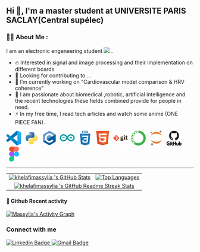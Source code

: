 ## Hi 👋, I'm a master student at UNIVERSITE PARIS SACLAY(Central supélec)
### :woman_technologist: About Me :
I am an electronic engeneering student <img src="https://media.giphy.com/media/WUlplcMpOCEmTGBtBW/giphy.gif" width="30"> .
- :fire: Interested in signal and image processing and their implementation on different boards
- :calendar: Looking for contributing to ...
- :telescope: I’m currently working on "Cardiovascular model comparison & HRV coherence"
- :seedling: I am passionate about biomedical ,robotic, artificial intelligence and the recent technologies these fields combined provide for people in need.
- :zap: In my free time, I  read tech articles and watch some anime (ONE PIECE FAN).


<div>
<img src="https://github.com/devicons/devicon/blob/master/icons/vscode/vscode-original.svg"  title="vscode" alt="p" width="40" height="40"/>&nbsp;
<img src="https://github.com/devicons/devicon/blob/master/icons/python/python-original.svg"  title="python" alt="p" width="40" height="40"/>&nbsp;
  <img src="https://github.com/devicons/devicon/blob/master/icons/c/c-original.svg"  title="c" alt="c" width="40" height="40"/>&nbsp;
  <img src="https://github.com/devicons/devicon/blob/master/icons/arduino/arduino-original.svg"  title="arduino" alt="arduino" width="40" height="40"/>&nbsp;
  <img src="https://github.com/devicons/devicon/blob/master/icons/css3/css3-plain-wordmark.svg"  title="CSS3" alt="CSS" width="40" height="40"/>&nbsp;
  <img src="https://github.com/devicons/devicon/blob/master/icons/html5/html5-original.svg" title="HTML5" alt="HTML" width="40" height="40"/>&nbsp;
  <img src="https://github.com/devicons/devicon/blob/master/icons/git/git-original-wordmark.svg" title="Git" alt="Git" width="40" height="40"/>&nbsp;
   <img src="https://github.com/devicons/devicon/blob/master/icons/anaconda/anaconda-original.svg" title="anaconda" alt="anaconda" width="40" height="40"/>&nbsp;
   <img src="https://github.com/devicons/devicon/blob/master/icons/jupyter/jupyter-original.svg" title="jupyter" alt="j" width="40" height="40"/>&nbsp;
     <img src="https://github.com/devicons/devicon/blob/master/icons/github/github-original-wordmark.svg" title="github" alt="github" width="40" height="40"/>&nbsp;
      <img src="https://github.com/devicons/devicon/blob/master/icons/figma/figma-original.svg"  title="figma" alt="figma" width="40" height="40"/>&nbsp;
</div>

---
<table>
  <tr>
    <td>
      <a href="https://github.com/anuraghazra/github-readme-stats"> <img src="https://github-readme-stats.vercel.app/api?username=khelafimassylia
&show_icons=true&hide_border=true&&count_private=true&include_all_commits=true&theme=tokyonight" alt="khelafimassylia
's GitHub Stats" /> </a>
    </td>
    <td>
      <a href="https://github.com/anuraghazra/github-readme-stats"> <img src="https://github-readme-stats.vercel.app/api/top-langs/?username=khelafimassylia
&show_icons=true&hide_border=true&layout=compact&langs_count=8&theme=tokyonight" alt="Top Languages" /> </a>
    </td>
  </tr>
  <tr>
    <td colspan=2 align="center">
      <a href="https://git.io/streak-stats"> <img src="https://streak-stats.demolab.com?user=khelafimassylia
&theme=tokyonight&hide_border=true" alt="khelafimassylia
's GitHub Readme Streak Stats" /> </a>
    </td>
  </tr>
</table>

#### :eyes: Github Recent activity
<a href="https://github.com/khelafimassylia
"><img alt="Massylia's Activity Graph" src="https://activity-graph.herokuapp.com/graph?username=khelafimassylia
&custom_title=Massylia's%20Contribution%20Graph&theme=react" /></a>

### Connect with me
<div id="social-media" style="text-align:left">
    <a href="https://www.linkedin.com/in/khelafimassylia/">
        <img src="https://img.shields.io/badge/linkedin-%230077B5.svg?&style=for-the-badge&logo=linkedin&logoColor=white" alt="Linkedin Badge">
    <a href="mailto:massylia.khelafi@g.enp.edu.dz"> <img src="https://img.shields.io/badge/gmail-red?style=for-the-badge&logo=gmail&logoColor=white" alt="Gmail Badge"/></a>
</div>
